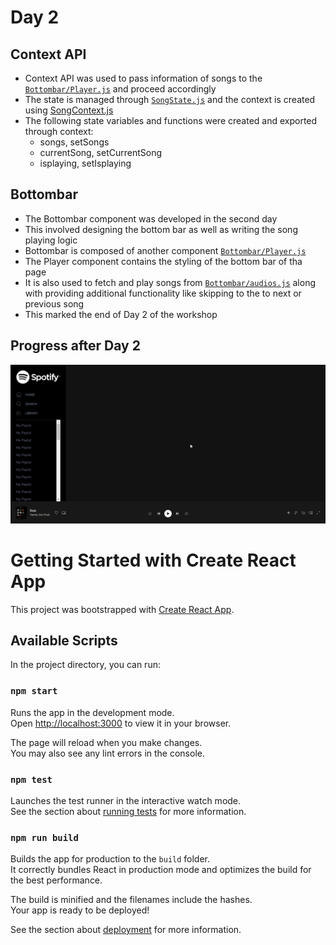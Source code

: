 # Day 2

## Context API

- Context API was used to pass information of songs to the [`Bottombar/Player.js`](/src/components/Bottombar/Player.js) and proceed accordingly
- The state is managed through [`SongState.js`](/src/context/SongState.js) and the context is created using [SongContext.js](/src/context/SongContext.js)
- The following state variables and functions were created and exported through context:
  - songs, setSongs
  - currentSong, setCurrentSong
  - isplaying, setIsplaying

## Bottombar

- The Bottombar component was developed in the second day
- This involved designing the bottom bar as well as writing the song playing logic
- Bottombar is composed of another component [`Bottombar/Player.js`](/src/components/Bottombar/Player.js)
- The Player component contains the styling of the bottom bar of tha page
- It is also used to fetch and play songs from [`Bottombar/audios.js`](/src/components/Bottombar/audios.js) along with providing additional functionality like skipping to the to next or previous song
- This marked the end of Day 2 of the workshop

## Progress after Day 2

![The Bottombar Component](/screenshots/Day2-Bottombar.png)

# Getting Started with Create React App

This project was bootstrapped with [Create React App](https://github.com/facebook/create-react-app).

## Available Scripts

In the project directory, you can run:

### `npm start`

Runs the app in the development mode.\
Open [http://localhost:3000](http://localhost:3000) to view it in your browser.

The page will reload when you make changes.\
You may also see any lint errors in the console.

### `npm test`

Launches the test runner in the interactive watch mode.\
See the section about [running tests](https://facebook.github.io/create-react-app/docs/running-tests) for more information.

### `npm run build`

Builds the app for production to the `build` folder.\
It correctly bundles React in production mode and optimizes the build for the best performance.

The build is minified and the filenames include the hashes.\
Your app is ready to be deployed!

See the section about [deployment](https://facebook.github.io/create-react-app/docs/deployment) for more information.
